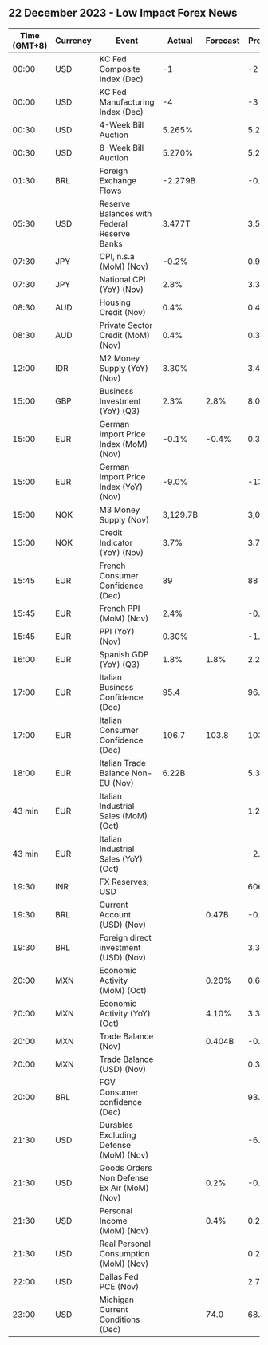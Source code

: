 ## 22 December 2023 - Low Impact Forex News

| Time (GMT+8) | Currency | Event | Actual | Forecast | Previous |
|------|----------|-------|--------|----------|----------|
| 00:00 | USD | KC Fed Composite Index (Dec) | -1 |  | -2 |
| 00:00 | USD | KC Fed Manufacturing Index (Dec) | -4 |  | -3 |
| 00:30 | USD | 4-Week Bill Auction | 5.265% |  | 5.270% |
| 00:30 | USD | 8-Week Bill Auction | 5.270% |  | 5.275% |
| 01:30 | BRL | Foreign Exchange Flows | -2.279B |  | -0.775B |
| 05:30 | USD | Reserve Balances with Federal Reserve Banks | 3.477T |  | 3.568T |
| 07:30 | JPY | CPI, n.s.a (MoM) (Nov) | -0.2% |  | 0.9% |
| 07:30 | JPY | National CPI (YoY) (Nov) | 2.8% |  | 3.3% |
| 08:30 | AUD | Housing Credit (Nov) | 0.4% |  | 0.4% |
| 08:30 | AUD | Private Sector Credit (MoM) (Nov) | 0.4% |  | 0.3% |
| 12:00 | IDR | M2 Money Supply (YoY) (Nov) | 3.30% |  | 3.40% |
| 15:00 | GBP | Business Investment (YoY) (Q3) | 2.3% | 2.8% | 8.0% |
| 15:00 | EUR | German Import Price Index (MoM) (Nov) | -0.1% | -0.4% | 0.3% |
| 15:00 | EUR | German Import Price Index (YoY) (Nov) | -9.0% |  | -13.0% |
| 15:00 | NOK | M3 Money Supply (Nov) | 3,129.7B |  | 3,089.8B |
| 15:00 | NOK | Credit Indicator (YoY) (Nov) | 3.7% |  | 3.7% |
| 15:45 | EUR | French Consumer Confidence (Dec) | 89 |  | 88 |
| 15:45 | EUR | French PPI (MoM) (Nov) | 2.4% |  | -0.1% |
| 15:45 | EUR | PPI (YoY) (Nov) | 0.30% |  | -1.40% |
| 16:00 | EUR | Spanish GDP (YoY) (Q3) | 1.8% | 1.8% | 2.2% |
| 17:00 | EUR | Italian Business Confidence (Dec) | 95.4 |  | 96.6 |
| 17:00 | EUR | Italian Consumer Confidence (Dec) | 106.7 | 103.8 | 103.6 |
| 18:00 | EUR | Italian Trade Balance Non-EU (Nov) | 6.22B |  | 5.37B |
| 43 min | EUR | Italian Industrial Sales (MoM) (Oct) |  |  | 1.20% |
| 43 min | EUR | Italian Industrial Sales (YoY) (Oct) |  |  | -2.60% |
| 19:30 | INR | FX Reserves, USD |  |  | 606.86B |
| 19:30 | BRL | Current Account (USD) (Nov) |  | 0.47B | -0.23B |
| 19:30 | BRL | Foreign direct investment (USD) (Nov) |  |  | 3.31B |
| 20:00 | MXN | Economic Activity (MoM) (Oct) |  | 0.20% | 0.60% |
| 20:00 | MXN | Economic Activity (YoY) (Oct) |  | 4.10% | 3.30% |
| 20:00 | MXN | Trade Balance (Nov) |  | 0.404B | -0.252B |
| 20:00 | MXN | Trade Balance (USD) (Nov) |  |  | 0.314B |
| 20:00 | BRL | FGV Consumer confidence (Dec) |  |  | 93.0 |
| 21:30 | USD | Durables Excluding Defense (MoM) (Nov) |  |  | -6.7% |
| 21:30 | USD | Goods Orders Non Defense Ex Air (MoM) (Nov) |  | 0.2% | -0.1% |
| 21:30 | USD | Personal Income (MoM) (Nov) |  | 0.4% | 0.2% |
| 21:30 | USD | Real Personal Consumption (MoM) (Nov) |  |  | 0.2% |
| 22:00 | USD | Dallas Fed PCE (Nov) |  |  | 2.70% |
| 23:00 | USD | Michigan Current Conditions (Dec) |  | 74.0 | 68.3 |
